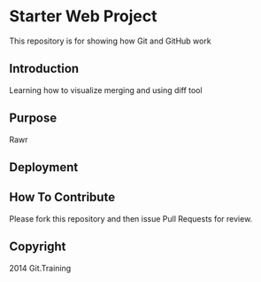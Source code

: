 # Starter Web Project

This repository is for showing how Git and GitHub work

## Introduction

Learning how to visualize merging and using diff tool

## Purpose
Rawr

## Deployment

## How To Contribute

Please fork this repository and then issue Pull Requests for review.

## Copyright

2014 Git.Training

